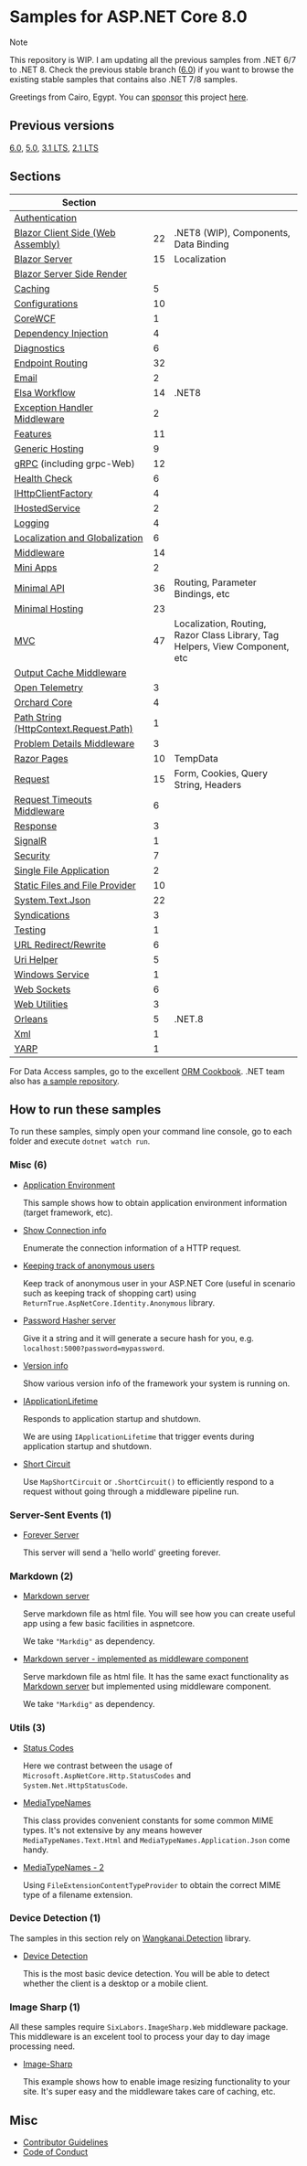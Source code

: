 # Samples for ASP.NET Core 8.0 

> [!NOTE]
> This repository is WIP. I am updating all the previous samples from .NET 6/7 to .NET 8. Check the previous stable branch ([6.0](https://github.com/dodyg/practical-aspnetcore/tree/net6.0/)) if you want to browse the existing stable samples that contains also .NET 7/8 samples.

Greetings from Cairo, Egypt. You can [sponsor](https://github.com/sponsors/dodyg) this project [here](https://github.com/sponsors/dodyg). 

## Previous versions

[6.0](https://github.com/dodyg/practical-aspnetcore/tree/net6.0/), [5.0](https://github.com/dodyg/practical-aspnetcore/tree/net5.0/), [3.1 LTS](https://github.com/dodyg/practical-aspnetcore/tree/3.1-LTS/), [2.1 LTS](https://github.com/dodyg/practical-aspnetcore/tree/2.1-LTS)

## Sections

| Section                                                                 |     |                                                                              |
| ----------------------------------------------------------------------- | --- | ---------------------------------------------------------------------------- |
| [Authentication](/projects/authentication)                              |     |                                                                              |
| [Blazor Client Side (Web Assembly)](/projects/blazor-wasm)              | 22  | .NET8 (WIP), Components, Data Binding                                        |
| [Blazor Server](/projects/blazor-ss)                                    | 15  | Localization                                                                 |
| [Blazor Server Side Render](/projects/blazor-ssr)                       |     |                                                                              |
| [Caching](/projects/caching)                                            | 5   |                                                                              |
| [Configurations](/projects/configurations)                              | 10  |                                                                              |
| [CoreWCF](/projects/corewcf)                                            | 1   |                                                                              |
| [Dependency Injection](/projects/dependency-injection/)                 | 4   |                                                                              |
| [Diagnostics](/projects/diagnostics)                                    | 6   |                                                                              |
| [Endpoint Routing](/projects/endpoint-routing)                          | 32  |                                                                              |
| [Email](/projects/mailkit)                                              | 2   |                                                                              |
| [Elsa Workflow](/projects/elsa)                                         | 14  | .NET8                                                                        |
| [Exception Handler Middleware](/projects/exception-handler-middleware/) | 2   |                                                                              |
| [Features](/projects/features)                                          | 11  |                                                                              |
| [Generic Hosting](/projects/generic-host)                               | 9   |                                                                              |
| [gRPC](/projects/grpc) (including grpc-Web)                             | 12  |                                                                              |
| [Health Check](/projects/health-check)                                  | 6   |                                                                              |
| [IHttpClientFactory](/projects/httpclientfactory)                       | 4   |                                                                              |
| [IHostedService](/projects/ihosted-service)                             | 2   |                                                                              |
| [Logging](/projects/logging)                                            | 4   |                                                                              |
| [Localization and Globalization](/projects/localization)                | 6   |                                                                              |
| [Middleware](/projects/middleware)                                      | 14  |                                                                              |
| [Mini Apps](/projects/mini)                                             | 2   |                                                                              |
| [Minimal API](/projects/minimal-api)                                    | 36  | Routing, Parameter Bindings, etc                                             |
| [Minimal Hosting](/projects/minimal-hosting)                            | 23  |                                                                              |
| [MVC](/projects/mvc)                                                    | 47  | Localization, Routing, Razor Class Library, Tag Helpers, View Component, etc |
| [Output Cache Middleware](/projets/output-cache-middleware)             |     |                                                                              |
| [Open Telemetry](/projects/open-telemetry/)                             | 3   |                                                                              |
| [Orchard Core](/projects/orchard-core)                                  | 4   |                                                                              |
| [Path String (HttpContext.Request.Path)](/projects/path-string)         | 1   |                                                                              |
| [Problem Details Middleware](/projects/problem-details-middleware/)     | 3   |                                                                              |
| [Razor Pages](/projects/razor-pages)                                    | 10  | TempData                                                                     |
| [Request](/projects/request)                                            | 15  | Form, Cookies, Query String, Headers                                         |
| [Request Timeouts Middleware](/projets/request-timeouts-middleware)     | 6   |                                                                              |
| [Response](/projects/response)                                          | 3   |                                                                              |
| [SignalR](/projects/signalr)                                            | 1   |                                                                              |
| [Security](/projects/security)                                          | 7   |                                                                              |
| [Single File Application](/projects/sfa)                                | 2   |                                                                              |
| [Static Files and File Provider](/projects/file-provider)               | 10  |                                                                              |
| [System.Text.Json](/projects/json)                                      | 22  |                                                                              |
| [Syndications](/projects/syndications)                                  | 3   |                                                                              |
| [Testing](/projects/testing)                                            | 1   |                                                                              |
| [URL Redirect/Rewrite](/projects/rewrite)                               | 6   |                                                                              |
| [Uri Helper](/projects/uri-helper)                                      | 5   |                                                                              |
| [Windows Service](/projects/windows-service)                            | 1   |                                                                              |
| [Web Sockets](/projects/web-sockets)                                    | 6   |                                                                              |
| [Web Utilities](/projects/web-utilities)                                | 3   |                                                                              |
| [Orleans](/projects/orleans)                                            | 5   | .NET.8                                                                       |
| [Xml](/projects/xml)                                                    | 1   |                                                                              |
| [YARP](/projects/yarp)                                                  | 1   |                                                                              |

For Data Access samples, go to the excellent [ORM Cookbook](https://github.com/Grauenwolf/DotNet-ORM-Cookbook). .NET team also has [a sample repository](https://github.com/dotnet/samples).

## How to run these samples

To run these samples, simply open your command line console, go to each folder and execute `dotnet watch run`.

### Misc (6)

-   [Application Environment](/projects/application-environment)

    This sample shows how to obtain application environment information (target framework, etc).

-   [Show Connection info](/projects/connection-info)

    Enumerate the connection information of a HTTP request.

-   [Keeping track of anonymous users](/projects/anonymous-id)

    Keep track of anonymous user in your ASP.NET Core (useful in scenario such as keeping track of shopping cart) using `ReturnTrue.AspNetCore.Identity.Anonymous` library.

-   [Password Hasher server](/projects/password-hasher)

    Give it a string and it will generate a secure hash for you, e.g. `localhost:5000?password=mypassword`.

-   [Version info](/projects/version)

    Show various version info of the framework your system is running on.

-   [IApplicationLifetime](/projects/i-application-lifetime)

    Responds to application startup and shutdown.

    We are using `IApplicationLifetime` that trigger events during application startup and shutdown.

- [Short Circuit](map-short-circuit)

  Use `MapShortCircuit` or `.ShortCircuit()` to efficiently respond to a request without going through a middleware pipeline run. 

### Server-Sent Events (1)

-   [Forever Server](/projects/sse)

    This server will send a 'hello world' greeting forever.

### Markdown (2)

-   [Markdown server](/projects/markdown-server)

    Serve markdown file as html file. You will see how you can create useful app using a few basic facilities in aspnetcore.

    We take `"Markdig"` as dependency.

-   [Markdown server - implemented as middleware component](/projects/markdown-server-middleware)

    Serve markdown file as html file. It has the same exact functionality as [Markdown server](/projects/markdown-server) but implemented using middleware component.

    We take `"Markdig"` as dependency.

### Utils (3)

-   [Status Codes](/projects/utils/http-status-codes)

    Here we contrast between the usage of `Microsoft.AspNetCore.Http.StatusCodes` and `System.Net.HttpStatusCode`.

-   [MediaTypeNames](/projects/utils/media-type-names)

    This class provides convenient constants for some common MIME types. It's not extensive by any means however `MediaTypeNames.Text.Html` and `MediaTypeNames.Application.Json` come handy.

-   [MediaTypeNames - 2](/projects/utils/media-type-names-2)

    Using `FileExtensionContentTypeProvider` to obtain the correct MIME type of a filename extension.

### Device Detection (1)

The samples in this section rely on [Wangkanai.Detection](https://github.com/wangkanai/Detection) library.

-   [Device Detection](/projects/device-detection)

    This is the most basic device detection. You will be able to detect whether the client is a desktop or a mobile client.

### Image Sharp (1)

All these samples require `SixLabors.ImageSharp.Web` middleware package. This middleware is an excelent tool to process your day to day image processing need.

-   [Image-Sharp](/projects/image-sharp)

    This example shows how to enable image resizing functionality to your site. It's super easy and the middleware takes care of caching, etc.

## Misc

-   [Contributor Guidelines](https://github.com/dodyg/practical-aspnetcore/blob/master/CONTRIBUTING.md)
-   [Code of Conduct](https://github.com/dodyg/practical-aspnetcore/blob/master/CODE_OF_CONDUCT.md)
